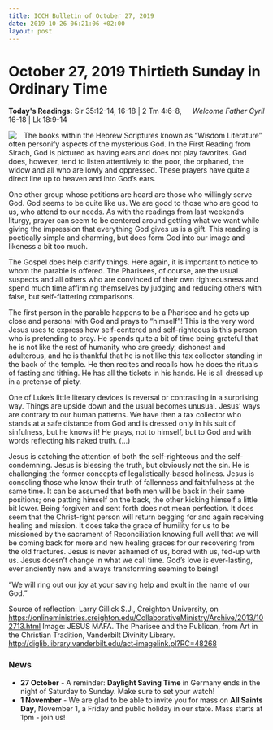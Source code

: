 ```yaml
---
title: ICCH Bulletin of October 27, 2019
date: 2019-10-26 06:21:06 +02:00
layout: post
---
```


# October 27, 2019 Thirtieth Sunday in Ordinary Time
<span style="float: right"><em>Welcome Father Cyril</em></span>
**Today's Readings:** Sir 35:12-14, 16-18 | 2 Tm 4:6-8, 16-18 | Lk 18:9-14


<img style="float: left; margin-right: 1em;" src="https://3.bp.blogspot.com/-Cts5ft93rSc/V_tW6lKABNI/AAAAAAAADFc/s8yV9u2eYq8uMm3W6B3W7bRdAFsWPMWPQCPcB/s1600/Mafa004-pharisee-and-publican.jpg">

The books within the Hebrew Scriptures known as “Wisdom Literature” often personify aspects of the mysterious God. In the First Reading from Sirach, God is pictured as having ears and does not play favorites. God does, however, tend to listen attentively to the poor, the orphaned, the widow and all who are lowly and oppressed. These prayers have quite a direct line up to heaven and into God’s ears.

One other group whose petitions are heard are those who willingly serve God. God seems to be quite like us. We are good to those who are good to us, who attend to our needs. As with the readings from last weekend’s liturgy, prayer can seem to be centered around getting what we want while giving the impression that everything God gives us is a gift. This reading is poetically simple and charming, but does form God into our image and likeness a bit too much.

The Gospel does help clarify things. Here again, it is important to notice to whom the parable is offered. The Pharisees, of course, are the usual suspects and all others who are convinced of their own righteousness and spend much time affirming themselves by judging and reducing others with false, but self-flattering comparisons.

The first person in the parable happens to be a Pharisee and he gets up close and personal with God and prays to “himself”! This is the very word Jesus uses to express how self-centered and self-righteous is this person who is pretending to pray. He spends quite a bit of time being grateful that he is not like the rest of humanity who are greedy, dishonest and adulterous, and he is thankful that he is not like this tax collector standing in the back of the temple. He then recites and recalls how he does the rituals of fasting and tithing. He has all the tickets in his hands. He is all dressed up in a pretense of piety.

One of Luke’s little literary devices is reversal or contrasting in a surprising way. Things are upside down and the usual becomes unusual. Jesus’ ways are contrary to our human patterns. We have then a tax collector who stands at a safe distance from God and is dressed only in his suit of sinfulness, but he knows it! He prays, not to himself, but to God and with words reflecting his naked truth. (...)

Jesus is catching the attention of both the self-righteous and the self-condemning. Jesus is blessing the truth, but obviously not the sin. He is challenging the former concepts of legalistically-based holiness. Jesus is consoling those who know their truth of fallenness and faithfulness at the same time. It can be assumed that both men will be back in their same positions; one patting himself on the back, the other kicking himself a little bit lower. Being forgiven and sent forth does not mean perfection. It does seem that the Christ-right person will return begging for and again receiving healing and mission. It does take the grace of humility for us to be missioned by the sacrament of Reconciliation knowing full well that we will be coming back for more and new healing graces for our recovering from the old fractures. Jesus is never ashamed of us, bored with us, fed-up with us. Jesus doesn’t change in what we call time. God’s love is ever-lasting, ever anciently new and always transforming seeming to being!    

“We will ring out our joy at your saving help and exult in the name of our God.”

Source of reflection: Larry Gillick S.J., Creighton University, on https://onlineministries.creighton.edu/CollaborativeMinistry/Archive/2013/102713.html
Image: JESUS MAFA. The Pharisee and the Publican, from Art in the Christian Tradition, Vanderbilt Divinity Library. http://diglib.library.vanderbilt.edu/act-imagelink.pl?RC=48268

### News 

* **27 October** - A reminder: **Daylight Saving Time** in Germany ends in the night of Saturday to Sunday. Make sure to set your watch!
* **1 November** - We are glad to be able to invite you for mass on **All Saints Day**, November 1, a Friday and public holiday in our state. Mass starts at 1pm - join us!
